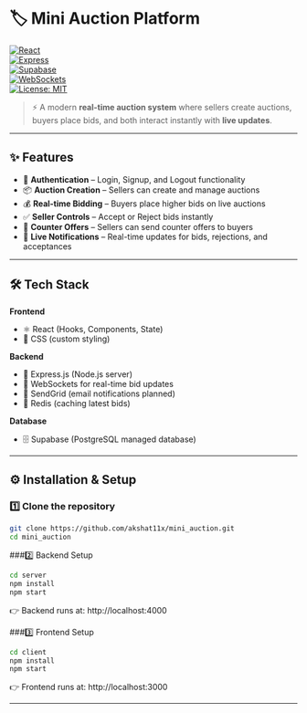 # 🏷️ Mini Auction Platform  

[![React](https://img.shields.io/badge/Frontend-React-blue?logo=react)](https://react.dev/)  
[![Express](https://img.shields.io/badge/Backend-Express-green?logo=express)](https://expressjs.com/)  
[![Supabase](https://img.shields.io/badge/Database-Supabase-black?logo=supabase)](https://supabase.com/)  
[![WebSockets](https://img.shields.io/badge/RealTime-WebSockets-orange?logo=websocket)](#)  
[![License: MIT](https://img.shields.io/badge/License-MIT-yellow.svg)](LICENSE)  

> ⚡ A modern **real-time auction system** where sellers create auctions, buyers place bids, and both interact instantly with **live updates**.

---

## ✨ Features  

- 🔐 **Authentication** – Login, Signup, and Logout functionality  
- 📦 **Auction Creation** – Sellers can create and manage auctions  
- 💰 **Real-time Bidding** – Buyers place higher bids on live auctions  
- ✅ **Seller Controls** – Accept or Reject bids instantly  
- 🔄 **Counter Offers** – Sellers can send counter offers to buyers  
- 🔔 **Live Notifications** – Real-time updates for bids, rejections, and acceptances  

---

## 🛠️ Tech Stack  

**Frontend**  
- ⚛️ React (Hooks, Components, State)  
- 🎨 CSS (custom styling)  

**Backend**  
- 🚀 Express.js (Node.js server)  
- 🔗 WebSockets for real-time bid updates  
- 📧 SendGrid (email notifications planned)  
- 🛑 Redis (caching latest bids)  

**Database**  
- 🗄️ Supabase (PostgreSQL managed database)  

---

## ⚙️ Installation & Setup  

### 1️⃣ Clone the repository  
```bash
git clone https://github.com/akshat11x/mini_auction.git
cd mini_auction
```
###2️⃣ Backend Setup
```bash
cd server
npm install
npm start
```

👉 Backend runs at: http://localhost:4000

###3️⃣ Frontend Setup
```bash
cd client
npm install
npm start
```

👉 Frontend runs at: http://localhost:3000

---
